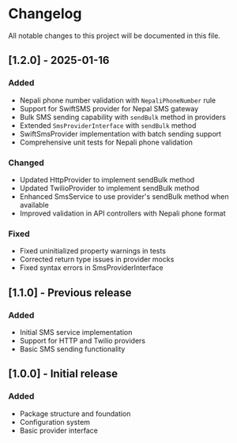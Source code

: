 # Changelog

All notable changes to this project will be documented in this file.

## [1.2.0] - 2025-01-16

### Added
- Nepali phone number validation with `NepaliPhoneNumber` rule
- Support for SwiftSMS provider for Nepal SMS gateway
- Bulk SMS sending capability with `sendBulk` method in providers
- Extended `SmsProviderInterface` with `sendBulk` method
- SwiftSmsProvider implementation with batch sending support
- Comprehensive unit tests for Nepali phone validation

### Changed
- Updated HttpProvider to implement sendBulk method
- Updated TwilioProvider to implement sendBulk method
- Enhanced SmsService to use provider's sendBulk method when available
- Improved validation in API controllers with Nepali phone format

### Fixed
- Fixed uninitialized property warnings in tests
- Corrected return type issues in provider mocks
- Fixed syntax errors in SmsProviderInterface

## [1.1.0] - Previous release

### Added
- Initial SMS service implementation
- Support for HTTP and Twilio providers
- Basic SMS sending functionality

## [1.0.0] - Initial release

### Added
- Package structure and foundation
- Configuration system
- Basic provider interface

